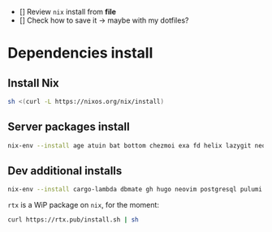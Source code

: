 - [] Review `nix` install from **file**
- [] Check how to save it -> maybe with my dotfiles?

# Dependencies install

## Install Nix

```sh
sh <(curl -L https://nixos.org/nix/install)
```

## Server packages install

<!-- TODO Use -iA and nixpkgs.xxx -->

```sh
nix-env --install age atuin bat bottom chezmoi exa fd helix lazygit neofetch-unstable ripgrep unzip zoxide zellij starship coreutils
```

## Dev additional installs

```sh
nix-env --install cargo-lambda dbmate gh hugo neovim postgresql pulumi tree-sitter
```

`rtx` is a WiP package on `nix`, for the moment:

```sh
curl https://rtx.pub/install.sh | sh
```
